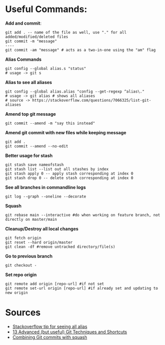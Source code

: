 # Useful Commands:
**Add and commit**:
```
git add . -- name of the file as well, use "." for all added/modified/deleted files
git commit -m "message"
----
git commit -am "message" # acts as a two-in-one using the "am" flag
```
**Alias Commands**
```
git config --global alias.s "status"
# usage -> git s
```
**Alias to see all aliases**
```
git config --global alias.alias "config --get-regexp ^alias\."
# usage -> git alias # shows all aliases
# source -> https://stackoverflow.com/questions/7066325/list-git-aliases
```
**Amend top git message**
```
git commit --amend -m "say this instead"
```
**Amend git commit with new files while keeping message**
```
git add .
git commit --amend --no-edit
```
**Better usage for stash**
```
git stash save nameofstash
git stash list --list out all stashes by index
git stash apply 0 -- apply stash corresponding at index 0
git stash drop 0 -- delete stash corresponding at index 0
```
**See all branches in commandline logs**
```
git log --graph --oneline --decorate
```
**Squash**
```
git rebase main --interactive #do when working on feature branch, not directly on master/main
```

**Cleanup/Destroy all local changes**
```
git fetch origin
git reset --hard origin/master
git clean -df #remove untracked directory/file(s)
```
**Go to previous branch**
```
git checkout -
```
**Set repo origin**
```
git remote add origin [repo-url] #if not set
git remote set-url origin [repo-url] #if already set and updating to new origin
```
# Sources

* [Stackoverflow tip for seeing all alias](https://stackoverflow.com/questions/7066325/list-git-aliases)
* [13 Advanced (but useful) Git Techniques and Shortcuts
](https://www.youtube.com/watch?v=ecK3EnyGD8o&ab_channel=Fireship)
* [Combining Git commits with squash
](https://www.youtube.com/watch?v=V5KrD7CmO4o&ab_channel=TheModernCoder)